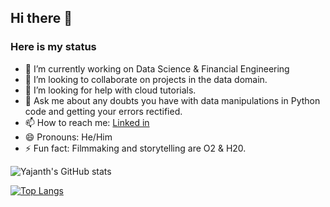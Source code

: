 ## Hi there 👋

### Here is my status
- 🔭 I’m currently working on Data Science & Financial Engineering
- 👯 I’m looking to collaborate on projects in the data domain.
- 🤔 I’m looking for help with cloud tutorials. 
- 💬 Ask me about any doubts you have with data manipulations in Python code and getting your errors rectified.
- 📫 How to reach me: [Linked in](https://www.linkedin.com/Yajanth)
- 😄 Pronouns: He/Him
- ⚡ Fun fact: Filmmaking and storytelling are O2 & H20.

![Yajanth's GitHub stats](https://github-readme-stats.vercel.app/api?username=yajanth&show_icons=true&theme=radical)

[![Top Langs](https://github-readme-stats.vercel.app/api/top-langs/?username=Yajanth&theme=darcula)](https://github.com/Yajanth/github-readme-stats)
